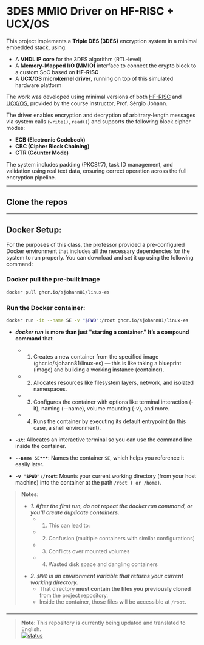 # 3DES MMIO Driver on HF-RISC + UCX/OS

This project implements a **Triple DES (3DES)** encryption system in a minimal embedded stack, using:

- A **VHDL IP core** for the 3DES algorithm (RTL-level)
- A **Memory-Mapped I/O (MMIO)** interface to connect the crypto block to a custom SoC based on **HF-RISC**
- A **UCX/OS microkernel driver**, running on top of this simulated hardware platform

The work was developed using minimal versions of both [HF-RISC](https://github.com/sjohann81/hf-risc) and [UCX/OS](https://github.com/bbzaffari/ucx-os-minimo), provided by the course instructor, Prof. Sérgio Johann.

The driver enables encryption and decryption of arbitrary-length messages via system calls (`write()`, `read()`) and supports the following block cipher modes:

- **ECB (Electronic Codebook)**
- **CBC (Cipher Block Chaining)**
- **CTR (Counter Mode)**

The system includes padding (PKCS#7), task ID management, and validation using real text data, ensuring correct operation across the full encryption pipeline.

---

## Clone the repos

---

## Docker Setup:
For the purposes of this class, the professor provided a pre-configured Docker environment that includes all the necessary dependencies for the system to run properly.
You can download and set it up using the following command:

### Docker pull the pre-built image
```bash
docker pull ghcr.io/sjohann81/linux-es

````

###  Run the Docker container:

```bash
docker run -it --name SE -v "$PWD":/root ghcr.io/sjohann81/linux-es
```

* ***docker run*** **is more than just "starting a container." It’s a compound command** that:
   - 1. Creates a new container from the specified image (ghcr.io/sjohann81/linux-es) — this is like taking a blueprint (image) and building a working instance (container).
   - 2. Allocates resources like filesystem layers, network, and isolated namespaces.
   - 3. Configures the container with options like terminal interaction (-it), naming (--name), volume mounting (-v), and more.
   * 4. Runs the container by executing its default entrypoint (in this case, a shell environment).
   
* **`-it`**: Allocates an interactive terminal so you can use the command line inside the container.
* **`--name SE***`**: Names the container `SE`, which helps you reference it easily later.
* **`-v "$PWD":/root`**: Mounts your current working directory (from your host machine) into the container at the path `/root ( or /home)`.

> **Notes**:
> - ***1. After the first run, do not repeat the docker run command, or you'll create duplicate containers.***
>    * 1. This can lead to:
>    * 2. Confusion (multiple containers with similar configurations)
>    * 3. Conflicts over mounted volumes
>    * 4. Wasted disk space and dangling containers
> 
> * ***2. `$PWD` is an environment variable that returns your current working directory.***
>    * That directory **must contain the files you previously cloned** from the project repository.
>    * Inside the container, those files will be accessible at `/root`.

###

---

> **Note**: This repository is currently being updated and translated to English.  
[![status](https://img.shields.io/badge/files-to%20be%20uploaded-yellow)]()
